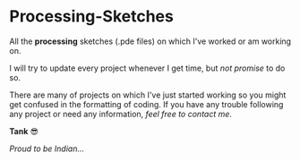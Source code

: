 # Processing-Sketches
All the **processing** sketches (.pde files) on which I've worked or am working on.

I will try to update every project whenever I get time, but *not promise* to do so.

There are many of projects on which I've just started working so you might get confused in the formatting of coding. If you have any trouble following any project or need any information, *feel free to contact me*.

**Tank**
:sunglasses:

*Proud to be Indian...*
